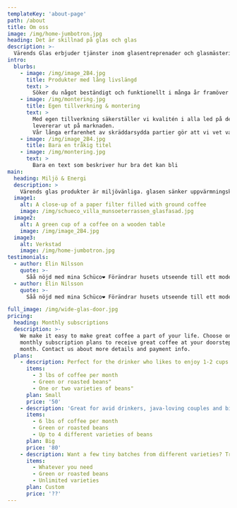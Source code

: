 ```yaml
---
templateKey: 'about-page'
path: /about
title: Om oss
image: /img/home-jumbotron.jpg
heading: Det är skillnad på glas och glas
description: >-
  Värends Glas erbjuder tjänster inom glasentreprenader och glasmästeri. Vi startade i liten skala och har succesivt utvecklat vår verksamhet för att möta ökade krav och efterfrågan. Vi utför små och stora projekt för byggföretag i småland med omnejd och vi har ytterligare ett antal glastekniker knuta till vår organisation. Vid större projekt kan vi alltid erbjuda arbetsledning på plats hos dig som kund.
intro:
  blurbs:
    - image: /img/image_2B4.jpg
      title: Produkter med lång livslängd
      text: >
        Söker du något beständigt och funktionellt i många år framöver har du hittat rätt med VPP System. Låt dig inspireras av bilderna på vår webbplats och kontakta oss sedan för att komma vidare.
    - image: /img/montering.jpg
      title: Egen tillverkning & montering
      text: >
        Med egen tillverkning säkerställer vi kvalitén i alla led på det vi
        levererar ut på marknaden.
        Vår långa erfarenhet av skräddarsydda partier gör att vi vet vad som fungerar.
    - image: /img/image_2B4.jpg
      title: Bara en tråkig titel
    - image: /img/montering.jpg
      text: >
        Bara en text som beskriver hur bra det kan bli
main:
  heading: Miljö & Energi
  description: >
    Värends glas produkter är miljövänliga. glasen sänker uppvärmningskostnaderna i en byggnad genom att fungera som extra isolering framför dörrar och fönster, men också som en solfångare och extra värmekälla när luften från uterummet leds in i huset. Med rätt energianvändning spar vi på miljö och pengar.
  image1:
    alt: A close-up of a paper filter filled with ground coffee
    image: /img/schueco_villa_munsoeterrassen_glasfasad.jpg
  image2:
    alt: A green cup of a coffee on a wooden table
    image: /img/image_2B4.jpg
  image3:
    alt: Verkstad
    image: /img/home-jumbotron.jpg
testimonials:
  - author: Elin Nilsson
    quote: >-
      Såå nöjd med mina Schüco❤️ Förändrar husets utseende till ett modernt slott. 
  - author: Elin Nilsson
    quote: >-
      Såå nöjd med mina Schüco❤️ Förändrar husets utseende till ett modernt slott. 

full_image: /img/wide-glas-door.jpg
pricing:
  heading: Monthly subscriptions
  description: >-
    We make it easy to make great coffee a part of your life. Choose one of our
    monthly subscription plans to receive great coffee at your doorstep each
    month. Contact us about more details and payment info.
  plans:
    - description: Perfect for the drinker who likes to enjoy 1-2 cups per day.
      items:
        - 3 lbs of coffee per month
        - Green or roasted beans"
        - One or two varieties of beans"
      plan: Small
      price: '50'
    - description: 'Great for avid drinkers, java-loving couples and bigger crowds'
      items:
        - 6 lbs of coffee per month
        - Green or roasted beans
        - Up to 4 different varieties of beans
      plan: Big
      price: '80'
    - description: Want a few tiny batches from different varieties? Try our custom plan
      items:
        - Whatever you need
        - Green or roasted beans
        - Unlimited varieties
      plan: Custom
      price: '??'
---
```

